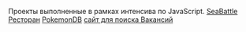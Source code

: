 Проекты выполненные в рамках интенсива по JavaScript.
[SeaBattle](./team00/)
[Ресторан](./day05/)
[PokemonDB](./day08)
[сайт для поиска Вакансий](./day09/)

